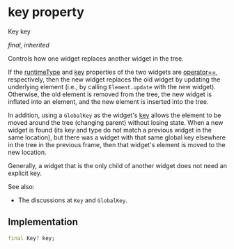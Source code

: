 


# key property






Key key
  
_final, inherited_



<p>Controls how one widget replaces another widget in the tree.</p>
<p>If the <a href="https://api.flutter.dev/flutter/dart-core/Object/runtimeType.html">runtimeType</a> and <a href="../../components_lock_widget/LockWidget/key.md">key</a> properties of the two widgets are
<a href="../../components_lock_widget/LockWidget/operator_equals.md">operator==</a>, respectively, then the new widget replaces the old widget by
updating the underlying element (i.e., by calling <code>Element.update</code> with the
new widget). Otherwise, the old element is removed from the tree, the new
widget is inflated into an element, and the new element is inserted into the
tree.</p>
<p>In addition, using a <code>GlobalKey</code> as the widget's <a href="../../components_lock_widget/LockWidget/key.md">key</a> allows the element
to be moved around the tree (changing parent) without losing state. When a
new widget is found (its key and type do not match a previous widget in
the same location), but there was a widget with that same global key
elsewhere in the tree in the previous frame, then that widget's element is
moved to the new location.</p>
<p>Generally, a widget that is the only child of another widget does not need
an explicit key.</p>
<p>See also:</p>
<ul>
<li>The discussions at <code>Key</code> and <code>GlobalKey</code>.</li>
</ul>



## Implementation

```dart
final Key? key;


```







